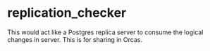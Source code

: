 # replication_checker
This would act like a Postgres replica server to consume the logical changes in server. This is for sharing in Orcas.
